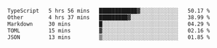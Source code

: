 <!--START_SECTION:waka-->

```txt
TypeScript   5 hrs 56 mins   ████████████▓░░░░░░░░░░░░   50.17 %
Other        4 hrs 37 mins   █████████▓░░░░░░░░░░░░░░░   38.99 %
Markdown     30 mins         █░░░░░░░░░░░░░░░░░░░░░░░░   04.29 %
TOML         15 mins         ▓░░░░░░░░░░░░░░░░░░░░░░░░   02.16 %
JSON         13 mins         ▒░░░░░░░░░░░░░░░░░░░░░░░░   01.85 %
```

<!--END_SECTION:waka-->